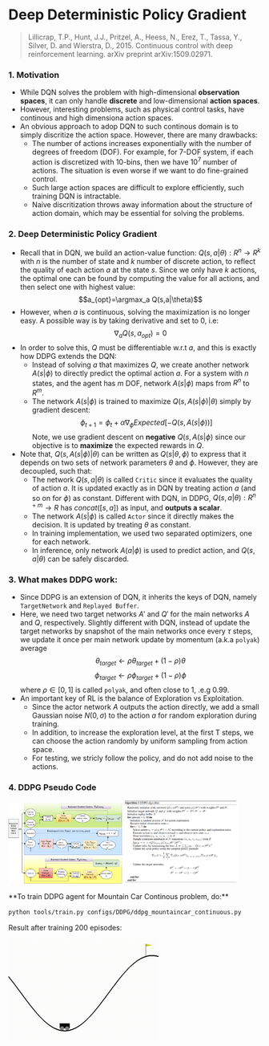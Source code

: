 # Deep Deterministic Policy Gradient


> Lillicrap, T.P., Hunt, J.J., Pritzel, A., Heess, N., Erez, T., Tassa, Y., Silver, D. and Wierstra, D., 2015. Continuous control with deep reinforcement learning. arXiv preprint arXiv:1509.02971.

### 1. Motivation
+ While DQN solves the problem with high-dimensional **observation spaces**, it can only handle **discrete** and low-dimensional **action spaces**. 
+ However, interesting problems, such as physical control tasks, have continous and high dimensiona action spaces.
+ An obvious approach to adop DQN to such continous domain is to simply discritize the action space. However, there are many drawbacks:
  + The number of actions increases exponentially with the number of degrees of freedom (DOF). For example, for 7-DOF system, if each action is discretized with 10-bins, then we have $10^7$ number of actions. The situation is even worse if we want to do fine-grained control.
  + Such large action spaces are difficult to explore efficiently, such training DQN is intractable.
  + Naive discritization throws away information about the structure of action domain, which may be essential for solving the problems. 

### 2. Deep Deterministic Policy Gradient
+ Recall that in DQN, we build an action-value function: $Q(s,a|\theta): R^n \rightarrow R^k$ with $n$ is the number of state and $k$ number of discrete action, to reflect the quality of each action $a$ at the state $s$. Since we only have $k$ actions, the optimal one can be found by computing the value for all actions, and then select one with highest value:
    $$a_{opt}=\argmax_a Q(s,a|\theta)$$
+ However, when $a$ is continuous, solving the maximization is no longer easy. A possible way is by taking derivative and set to 0, i.e:
    $$ \nabla_a Q(s,a_{opt})=0 $$ 
+ In order to solve this, $Q$ must be differentiable w.r.t $a$, and this is exactly how DDPG extends the DQN:
  + Instead of solving $a$ that maximizes $Q$, we create another network $A(s|\phi)$ to directly predict the optimal action $a$. For a system with $n$ states, and the agent has $m$ DOF, network $A(s|\phi)$ maps from $R^n$ to $R^m$.  
  + The network $A(s|\phi)$ is trained to maximize $Q(s, A(s|\phi)|\theta)$ simply by gradient descent:
    $$\phi_{t+1} = \phi_t + \alpha \nabla_\phi Expected[-Q(s,A(s|\phi))]$$
    Note, we use gradient descent on **negative** $Q(s,A(s|\phi)$ since our objective is to **maximize** the expected rewards in $Q$. 
+ Note that, $Q(s, A(s|\phi)|\theta)$ can be written as $Q(s|\theta, \phi)$ to express that it depends on two sets of network parameters $\theta$ and $\phi$. However, they are decoupled, such that:
  + The network $Q(s,a|\theta)$ is called `Critic` since it evaluates the quality of action $a$. It is updated exactly as in DQN by treating action $a$ (and so on for $\phi$) as constant. Different with DQN, in DDPG, $Q(s,a|\theta): R^{n+m} \rightarrow R$ has $concat([s,a])$ as input, and **outputs a scalar**. 
  + The network $A(s|\phi)$ is called `Actor` since it directly makes the decision. It is updated by treating $\theta$ as constant. 
  + In training implementation, we used two separated optimizers, one for each network.
  + In inference, only network $A(a|\phi)$ is used to predict action, and $Q(s,a|\theta)$ can be safely discarded. 


### 3. What makes DDPG work:
+ Since DDPG is an extension of DQN, it inherits the keys of DQN, namely `TargetNetwork` and `Replayed Buffer`. 
+ Here, we need two target networks $A'$ and $Q'$ for the main networks $A$ and $Q$, respectively. Slightly different with DQN, instead of update the target networks by snapshot of the main networks once every $\tau$ steps, we update it once per main network update by momentum (a.k.a `polyak`) average
    $$ \theta_{target} \leftarrow \rho \theta_{target} + (1-\rho)\theta $$
    $$ \phi_{target} \leftarrow \rho \phi_{target} + (1-\rho)\phi $$
    where $\rho \in [0,1]$ is called `polyak`, and often close to 1, .e.g 0.99.
+ An important key of RL is the balance of Exploration vs Exploitation. 
  + Since the actor network $A$ outputs the action directly, we add a small Gaussian noise $N(0,\sigma)$ to the action $a$ for random exploration during training. 
  + In addition, to increase the exploration level, at the first T steps, we can choose the action randomly by uniform sampling from action space.
  + For testing, we stricly follow the policy, and do not add noise to the actions. 

### 4. DDPG Pseudo Code
<p float="center">
  <img src="Fig/DDPG_diag.png" width="45%" class="left" />
  <img src="Fig/DDPG_pseudo.png" width="45%" class="right" />
</p>
**To train DDPG agent for Mountain Car Continous problem, do:**

```bash
python tools/train.py configs/DDPG/ddpg_mountaincar_continuous.py
```

Result after training 200 episodes:

<img src="Fig/ddpg_mtcar_cont_ep200.gif" width="300px" />


<script type="text/javascript" src="http://cdn.mathjax.org/mathjax/latest/MathJax.js?config=TeX-AMS-MML_HTMLorMML"></script>
<script type="text/x-mathjax-config">
    MathJax.Hub.Config({ tex2jax: {inlineMath: [['$', '$']]}, messageStyle: "none" });
</script>